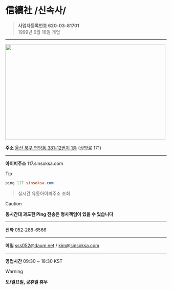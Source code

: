 # 信續社 /신속사/
>**사업자등록번호 620-03-81701**<br>1999년 6월 16일 개업
<hr>
<img src="http://t1.daumcdn.net/roughmap/imgmap/b823a7569eda6f4ca9a8d4e6f34de7f11f68f835fdcc2bf9ba46a28d41254a8b" width="500px" height="300px">

**주소** <a href="https://map.kakao.com/?urlX=1035828.0&amp;urlY=585682.0&amp;itemId=9845283&amp;q=%EC%8B%A0%EC%86%8D%EC%82%AC&amp;srcid=9845283&amp;map_type=TYPE_MAP&amp;from=roughmap">울산 북구 연암동 381-12번지 1층</a> (상방로 171)<hr>
**아이피주소** 117.sinsoksa.com
>[!TIP]
>```PowerShell
>ping 117.sinsoksa.com
>```
>>실시간 유동아이피주소 조회

>[!CAUTION]
>**동시간대 과도한 Ping 전송은 형사책임이 있을 수 있습니다**
<hr>

**전화** 052-288-6566<hr>
**메일** sss052@daum.net / kim@sinsoksa.com<hr>
**영업시간** 09:30 ~ 18:30 KST
>[!WARNING]
>**토/일요일, 공휴일 휴무**
